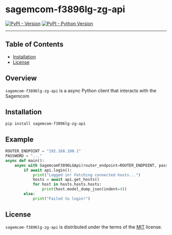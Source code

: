 # sagemcom-f3896lg-zg-api

[![PyPI - Version](https://img.shields.io/pypi/v/sagemcom-f3896lg-zg-api.svg)](https://pypi.org/project/sagemcom-f3896lg-zg-api)
[![PyPI - Python Version](https://img.shields.io/pypi/pyversions/sagemcom-f3896lg-zg-api.svg)](https://pypi.org/project/sagemcom-f3896lg-zg-api)

-----

## Table of Contents

- [Installation](#installation)
- [License](#license)

## Overview

`sagemcom-f3896lg-zg-api` is a async Python client that interacts with the Sagemcom 

## Installation

```console
pip install sagemcom-f3896lg-zg-api
```

## Example

```py
ROUTER_ENDPOINT = "192.168.100.1"
PASSWORD = "..."
async def main():
    async with SagemcomF3896LGApi(router_endpoint=ROUTER_ENDPOINT, password=PASSWORD) as api:
        if await api.login():
            print("Logged in! Fetching connected hosts...")
            hosts = await api.get_hosts()
            for host in hosts.hosts.hosts:
                print(host.model_dump_json(indent=4))
        else:
            print("Failed to login!")
```

## License

`sagemcom-f3896lg-zg-api` is distributed under the terms of the [MIT](https://spdx.org/licenses/MIT.html) license.
